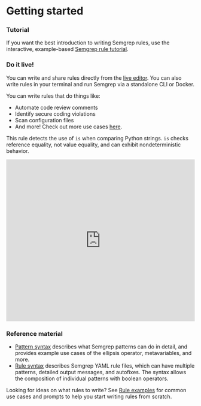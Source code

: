 # Getting started

### Tutorial

If you want the best introduction to writing Semgrep rules, use the interactive, example-based [Semgrep rule tutorial](https://semgrep.dev/learn).

### Do it live!
You can write and share rules directly from the [live editor](https://semgrep.dev/editor). You can also write rules in your terminal and run Semgrep via a standalone CLI or Docker.

You can write rules that do things like:

- Automate code review comments
- Identify secure coding violations
- Scan configuration files
- And more! Check out more use cases [here](rule-ideas.md).

This rule detects the use of `is` when comparing Python strings. `is` checks reference equality, not value equality, and can exhibit nondeterministic behavior.

<iframe title="Semgrep example Python is comparison" src="https://semgrep.dev/embed/editor?snippet=B47A" width="100%" height="432px" frameborder="0"></iframe>

### Reference material

- [Pattern syntax](pattern-syntax.md) describes what Semgrep patterns can do
in detail, and provides example use cases of the ellipsis
operator, metavariables, and more.<br/>
- [Rule syntax](rule-syntax.md) describes Semgrep YAML rule files, which can have multiple patterns, detailed output messages, and autofixes. The syntax allows the composition of individual patterns with boolean operators.

Looking for ideas on what rules to write? See [Rule examples](rule-ideas.md) for common use cases and prompts to help you start writing rules from scratch.
